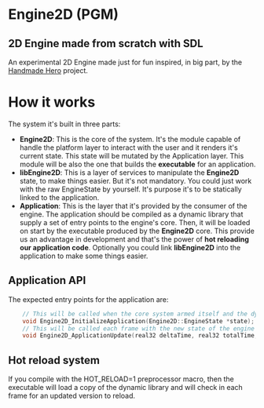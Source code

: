 #  Engine2D (PGM)
## 2D Engine made from scratch with SDL

An experimental 2D Engine made just for fun inspired, in big part, by the [Handmade Hero](https://https://handmadehero.org/) project.

# How it works
The system it's built in three parts:
* **Engine2D**: This is the core of the system. It's the module capable of handle the platform layer to interact with the user and it renders it's current state. This state will be mutated by the Application layer. This module will be also the one that builds the **executable** for an application.
* **libEngine2D**: This is a layer of services to manipulate the **Engine2D** state, to make things easier. But it's not mandatory. You could just work with the raw EngineState by yourself. It's purpose it's to be statically linked to the application.
* **Application**: This is the layer that it's provided by the consumer of the engine. The application should be compiled as a dynamic library that supply a set of entry points to the engine's core. Then, it will be loaded on start by the executable produced by the **Engine2D** core. This provide us an advantage in development and that's the power of **hot reloading our application code**. Optionally you could link **libEngine2D** into the application to make some things easier.

## Application API
The expected entry points for the application are:
```c++
    // This will be called when the core system armed itself and the dynamic lib is loaded
    void Engine2D_InitializeApplication(Engine2D::EngineState *state);
    // This will be called each frame with the new state of the engine and the user input
    void Engine2D_ApplicationUpdate(real32 deltaTime, real32 totalTime, Engine2D::EngineState *state, Engine2D::UserInput *input);
```
## Hot reload system
If you compile with the HOT_RELOAD=1 preprocessor macro, then the executable will load a copy of the dynamic library and will check in each frame for an updated version to reload.
